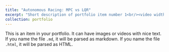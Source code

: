 ```yaml
---
title: "Autonomous Racing: MPC vs LQR"
excerpt: "Short description of portfolio item number 1<br/><video width='320' height='240' controls><source src='/videos/Tracking.mp4' type='video/mp4'>Your browser does not support the video tag.</video>"
collection: portfolio
---
```


This is an item in your portfolio. It can have images or videos with nice text. If you name the file `.md`, it will be parsed as markdown. If you name the file `.html`, it will be parsed as HTML.
